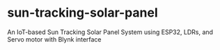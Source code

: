 # sun-tracking-solar-panel
An IoT-based Sun Tracking Solar Panel System using ESP32, LDRs, and Servo motor with Blynk interface
